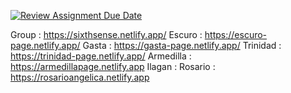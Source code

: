 [![Review Assignment Due Date](https://classroom.github.com/assets/deadline-readme-button-24ddc0f5d75046c5622901739e7c5dd533143b0c8e959d652212380cedb1ea36.svg)](https://classroom.github.com/a/CAbaIWfq)

Group : https://sixthsense.netlify.app/
Escuro : https://escuro-page.netlify.app/
Gasta : https://gasta-page.netlify.app/
Trinidad : https://trinidad-page.netlify.app/
Armedilla : https://armedillapage.netlify.app
Ilagan :
Rosario : https://rosarioangelica.netlify.app